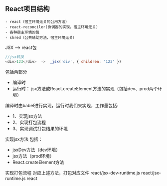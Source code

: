 ## React项目结构

    - react（宿主环境无关的公用方法）
    - react-reconciler(协调器的实现，宿主环境无关)
    - 各种宿主环境的包
    - shred（公共辅助方法，宿主环境无关）

JSX ——> react包

```js
//jsx转换
<div>123</div>  ->  _jsx('div', { children: '123' })
```

包括两部分

- 编译时
- 运行时： jsx方法或React.createElement方法的实现（包括dev、prod两个环境）

编译时由babel进行实现，运行时我们来实现，工作量包括:

- 1、实现jsx方法
- 2、实现打包流程
- 3、实现调试打包结果的环境

实现jsx方法
包括：

- jsxDev方法（dev环境）
- jsx方法（prod环境）
- React.createElement方法

实现打包流程
对应上述方法，打包对应文件
react/jsx-dev-runtime.js
react/jsx-runtime.js
react
